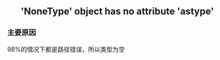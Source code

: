 <center><h2>'NoneType' object has no attribute 'astype'</h2></center>

### 主要原因

98%的情况下都是路径错误，所以类型为空

